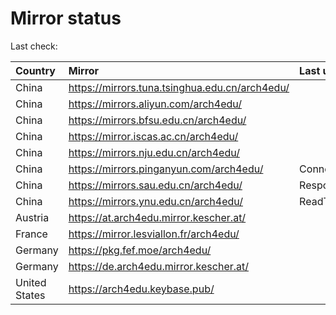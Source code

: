 <script src="./time.js"></script>
# Mirror status
Last check: <script type="text/javascript">localize(1670142266.0911977);</script>

|Country|Mirror|Last update|
|:------|:-----|:----------|
|China|https://mirrors.tuna.tsinghua.edu.cn/arch4edu/|<script type="text/javascript">localize(1670135541);</script>|
|China|https://mirrors.aliyun.com/arch4edu/|<script type="text/javascript">localize(1670049224);</script>|
|China|https://mirrors.bfsu.edu.cn/arch4edu/|<script type="text/javascript">localize(1670092400);</script>|
|China|https://mirror.iscas.ac.cn/arch4edu/|<script type="text/javascript">localize(1670092400);</script>|
|China|https://mirrors.nju.edu.cn/arch4edu/|<script type="text/javascript">localize(1670049224);</script>|
|China|https://mirrors.pinganyun.com/arch4edu/|ConnectTimeout|
|China|https://mirrors.sau.edu.cn/arch4edu/|Response 500|
|China|https://mirrors.ynu.edu.cn/arch4edu/|ReadTimeout|
|Austria|https://at.arch4edu.mirror.kescher.at/|<script type="text/javascript">localize(1670092400);</script>|
|France|https://mirror.lesviallon.fr/arch4edu/|<script type="text/javascript">localize(1670092400);</script>|
|Germany|https://pkg.fef.moe/arch4edu/|<script type="text/javascript">localize(1670092400);</script>|
|Germany|https://de.arch4edu.mirror.kescher.at/|<script type="text/javascript">localize(1670092400);</script>|
|United States|https://arch4edu.keybase.pub/|<script type="text/javascript">localize(1670092400);</script>|

<script src="./tablefilter/tablefilter.js"></script>
<script src="./table.js"></script>